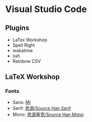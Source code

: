 # Visual Studio Code
## Plugins
- LaTex Workshop
- Spell Right
- wakatime
- ssh
- Rainbow CSV
## LaTeX Workshop
### Fonts
- Sans: [Mi](https://hyperos.mi.com/font/en/details/sc/)
- Serif: [思源/Source Han Serif](https://github.com/adobe-fonts/source-han-serif)
- Mono: [思源等宽/Source Han Mono](https://github.com/adobe-fonts/source-han-mono)